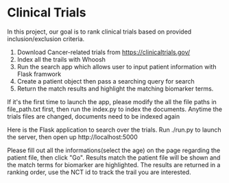 # Clinical Trials

In this project, our goal is to rank clinical trials based on provided inclusion/exclusion criteria.

1. Download Cancer-related trials from https://clinicaltrials.gov/
2. Index all the trails with Whoosh 
3. Run the search app which allows user to input patient information with Flask framwork 
4. Create a patient object then pass a searching query for search
5. Return the match results and highlight the matching biomarker terms.


If it's the first time to launch the app, please modify the all the file paths in file_path.txt first, then run the index.py to index the documents.
Anytime the trials files are changed, documents need to be indexed again

Here is the Flask application to search over the trials.
Run ./run.py to launch the server, then open up http://localhost:5000

Please fill out all the informations(select the age) on the page regarding the patient file, then click "Go".
Results match the patient file will be shown and the match terms for biomarker are highlighted.
The results are returned in a ranking order, use the NCT id to track the trail you are interested.





